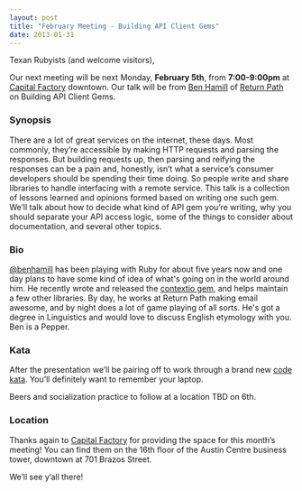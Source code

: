 ```yaml
---
layout: post
title: "February Meeting - Building API Client Gems"
date: 2013-01-31
---
```


Texan Rubyists (and welcome visitors),

Our next meeting will be next Monday, **February 5th**, from **7:00-9:00pm** at
[Capital Factory][CF] downtown. Our talk will be from [Ben Hamill][BH] of
[Return Path][RP] on Building API Client Gems.

 [CF]: http://www.capitalfactory.com/about/contact/
 [BH]: http://twitter.com/benhamill
 [RP]: http://www.returnpath.com/

### Synopsis

There are a lot of great services on the internet, these days. Most commonly,
they’re accessible by making HTTP requests and parsing the responses. But
building requests up, then parsing and reifying the responses can be a pain and,
honestly, isn’t what a service’s consumer developers should be spending their
time doing. So people write and share libraries to handle interfacing with a
remote service. This talk is a collection of lessons learned and opinions formed
based on writing one such gem. We’ll talk about how to decide what kind of API
gem you’re writing, why you should separate your API access logic, some of the
things to consider about documentation, and several other topics.

### Bio

[@benhamill](http://twitter.com/benhamill)
has been playing with Ruby for about five years now and one day plans to have
some kind of idea of what's going on in the world around him. He recently wrote
and released the [contextio gem](https://github.com/contextio/contextio-ruby),
and helps maintain a few other libraries. By day, he works at Return Path making
email awesome, and by night does a lot of game playing of all sorts. He's got a
degree in Linguistics and would love to discuss English etymology with you. Ben
is a Pepper.

### Kata

After the presentation we’ll be pairing off to work through a brand new
[code kata][kata]. You’ll definitely want to remember your laptop.

 [kata]: http://en.wikipedia.org/wiki/Kata_(programming)

Beers and socialization practice to follow at a location TBD on 6th.

### Location

Thanks again to [Capital Factory](http://www.capitalfactory.com/) for providing
the space for this month’s meeting! You can find them on the 16th floor of the
Austin Centre business tower, downtown at 701 Brazos Street.

We’ll see y’all there!
